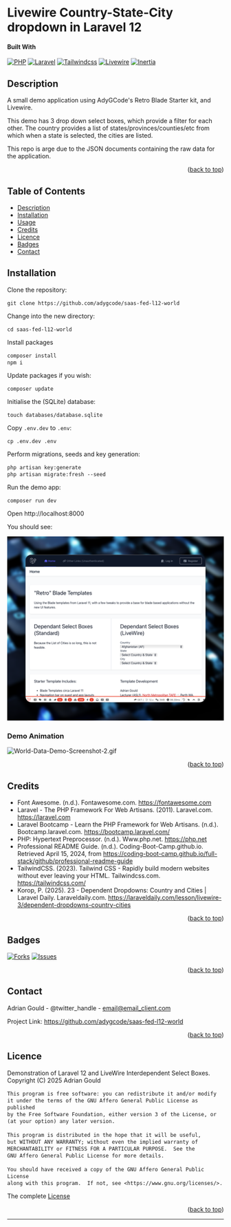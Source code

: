 # Livewire Country-State-City dropdown in Laravel 12
<a name="readme-top"></a>

#### Built With

[![PHP][Php.com]][Php-url]
[![Laravel][Laravel.com]][Laravel-url]
[![Tailwindcss][Tailwindcss.com]][Tailwindcss-url]
[![Livewire][Livewire.com]][Livewire-url]
[![Inertia][Inertia.com]][Inertia-url]


## Description

A small demo application using AdyGCode's Retro Blade Starter kit, and Livewire.

This demo has 3 drop down select boxes, which provide a filter for each other. The country 
provides a list of states/provinces/counties/etc from which when a state is selected, the 
cities are listed.

This repo is arge due to the JSON documents containing the raw data for the application.

<p align="right">(<a href="#readme-top">back to top</a>)</p>



## Table of Contents

- [Description](#description)
- [Installation](#installation)
- [Usage](#usage)
- [Credits](#credits)
- [Licence](#licence)
- [Badges](#badges)
- [Contact](#contact)

## Installation

Clone the repository:

```shell
git clone https://github.com/adygcode/saas-fed-l12-world
```

Change into the new directory:
```shell
cd saas-fed-l12-world
```

Install packages
```shell
composer install
npm i
```

Update packages if you wish:
```shell
composer update
```

Initialise the (SQLite) database:

```shell
touch databases/database.sqlite
```

Copy `.env.dev` to `.env`:

```shell
cp .env.dev .env
```

Perform migrations, seeds and key generation:

```shell
php artisan key:generate
php artisan migrate:fresh --seed
```

Run the demo app:
```shell
composer run dev
```

Open http://localhost:8000

You should see:

![Screenshot of the demo application](_images/World-Data-Demo-Screenshot-1.png)


### Demo Animation

![World-Data-Demo-Screenshot-2.gif](_images/World-Data-Demo-Screenshot-2.gif)

<p align="right">(<a href="#readme-top">back to top</a>)</p>




## Credits

- Font Awesome. (n.d.). Fontawesome.com. https://fontawesome.com
- Laravel - The PHP Framework For Web Artisans. (2011). Laravel.com. https://laravel.com
- Laravel Bootcamp - Learn the PHP Framework for Web Artisans. (n.d.). Bootcamp.laravel.com. https://bootcamp.laravel.com/
- PHP: Hypertext Preprocessor. (n.d.). Www.php.net. https://php.net
- Professional README Guide. (n.d.). Coding-Boot-Camp.github.io. Retrieved April 15, 2024, from https://coding-boot-camp.github.io/full-stack/github/professional-readme-guide
- TailwindCSS. (2023). Tailwind CSS - Rapidly build modern websites 
  without ever leaving your HTML. Tailwindcss.com. https://tailwindcss.com/
- Korop, P. (2025). 23 - Dependent Dropdowns: Country and Cities | Laravel Daily. Laraveldaily.com. https://laraveldaily.com/lesson/livewire-3/dependent-dropdowns-country-cities


<p align="right">(<a href="#readme-top">back to top</a>)</p>



## Badges

<!-- PROJECT SHIELDS -->
<!--
*** I'm using markdown "reference style" links for readability.
*** Reference links are enclosed in brackets [ ] instead of parentheses ( ).
*** See the bottom of this document for the declaration of the reference variables
*** for contributors-url, forks-url, etc. This is an optional, concise syntax you may use.
*** https://www.markdownguide.org/basic-syntax/#reference-style-links
***
*** Forks, Issues and Licence Shields will NOT appear for Private Repos.
*** You may want to remove this section for this assessment.
*** Delete this block of comments once you have edited this ReadMe.
***
***
-->

[![Forks][forks-shield]][forks-url]
[![Issues][issues-shield]][issues-url]



<p align="right">(<a href="#readme-top">back to top</a>)</p>


## Contact

Adrian Gould - @twitter_handle - email@email_client.com

Project Link: https://github.com/adygcode/saas-fed-l12-world

<p align="right">(<a href="#readme-top">back to top</a>)</p>



## Licence

Demonstration of Laravel 12 and LiveWire Interdependent Select Boxes.
Copyright (C) 2025 Adrian Gould

    This program is free software: you can redistribute it and/or modify
    it under the terms of the GNU Affero General Public License as published
    by the Free Software Foundation, either version 3 of the License, or
    (at your option) any later version.

    This program is distributed in the hope that it will be useful,
    but WITHOUT ANY WARRANTY; without even the implied warranty of
    MERCHANTABILITY or FITNESS FOR A PARTICULAR PURPOSE.  See the
    GNU Affero General Public License for more details.

    You should have received a copy of the GNU Affero General Public License
    along with this program.  If not, see <https://www.gnu.org/licenses/>.

The complete [License](License.md)


<p align="right">(<a href="#readme-top">back to top</a>)</p>



---

<!-- MARKDOWN LINKS & IMAGES -->
<!-- https://www.markdownguide.org/basic-syntax/#reference-style-links -->

[forks-shield]: http://img.shields.io/github/forks/adygcode/saas-fed-l12-world.svg?style=for-the-badge

[forks-url]: https://github.com/AdyGCode/saas-fed-l12-world/network/members

[issues-shield]: http://img.shields.io/github/issues/adygcode/saas-fed-l12-world.svg?style=for-the-badge

[issues-url]: https://github.com/adygcode/saas-fed-l12-world/issues

[licence-shield]: https://img.shields.io/github/license/adygcode/saas-fed-l12-world.svg?style=for-the-badge

[licence-url]: https://github.com/adygcode/saas-fed-l12-world/blob/main/License.md

[product-screenshot]: images/screenshot.png

[Laravel.com]: https://img.shields.io/badge/Laravel-FF2D20?style=for-the-badge&logo=laravel&logoColor=white

[Laravel-url]: https://laravel.com

[Tailwindcss.com]: https://img.shields.io/badge/Tailwindcss-06B6D4?style=for-the-badge&logo=tailwindcss&logoColor=white

[Tailwindcss-url]: https://tailwindcss.com

[Livewire.com]: https://img.shields.io/badge/Livewire-4E56A6?style=for-the-badge&logo=livewire&logoColor=white

[Livewire-url]: https://livewire.laravel.com

[Inertia.com]: https://img.shields.io/badge/Inertia-9553E9?style=for-the-badge&logo=inertia&logoColor=white

[Inertia-url]: https://inertiajs.com

[Php.com]: https://img.shields.io/badge/Php-777BB4?style=for-the-badge&logo=php&logoColor=white

[Php-url]: https://inertiajs.com

